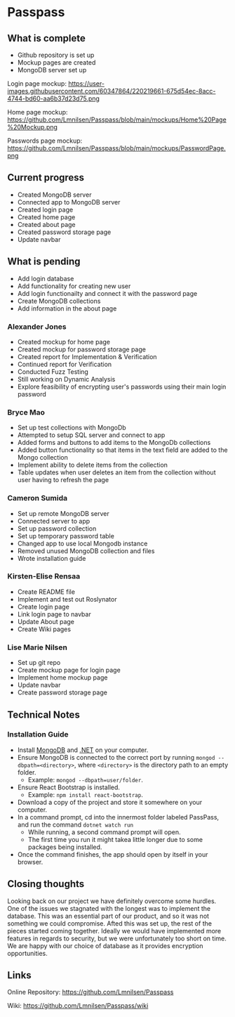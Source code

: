 # Passpass 

## What is complete

* Github repository is set up
* Mockup pages are created
* MongoDB server set up

Login page mockup:
https://user-images.githubusercontent.com/60347864/220219661-675d54ec-8acc-4744-bd60-aa6b37d23d75.png

Home page mockup:
https://github.com/Lmnilsen/Passpass/blob/main/mockups/Home%20Page%20Mockup.png

Passwords page mockup:
https://github.com/Lmnilsen/Passpass/blob/main/mockups/PasswordPage.png

## Current progress
* Created MongoDB server
* Connected app to MongoDB server
* Created login page
* Created home page
* Created about page
* Created password storage page
* Update navbar


## What is pending
* Add login database
* Add functionality for creating new user
* Add login functionailty and connect it with the password page
* Create MongoDB collections
* Add information in the about page


### Alexander Jones
* Created mockup for home page
* Created mockup for password storage page
* Created report for Implementation & Verification
* Continued report for Verification
* Conducted Fuzz Testing
* Still working on Dynamic Analysis
* Explore feasibility of encrypting user's passwords using their main login password

### Bryce Mao
* Set up test collections with MongoDb 
* Attempted to setup SQL server and connect to app
* Added forms and buttons to add items to the MongoDb collections
* Added button functionality so that items in the text field are added to the Mongo collection
* Implement ability to delete items from the collection
* Table updates when user deletes an item from the collection without user having to refresh the page

### Cameron Sumida
* Set up remote MongoDB server
* Connected server to app
* Set up password collection
* Set up temporary password table
* Changed app to use local Mongodb instance
* Removed unused MongoDB collection and files
* Wrote installation guide

### Kirsten-Elise Rensaa
* Create README file
* Implement and test out Roslynator
* Create login page
* Link login page to navbar
* Update About page
* Create Wiki pages

### Lise Marie Nilsen
* Set up git repo
* Create mockup page for login page
* Implement home mockup page
* Update navbar
* Create password storage page

## Technical Notes

### Installation Guide
* Install [MongoDB](https://www.mongodb.com/docs/manual/administration/install-community/) and [.NET](https://dotnet.microsoft.com/en-us/download) on your computer.
* Ensure MongoDB is connected to the correct port by running ``mongod --dbpath=<directory>``, where ``<directory>`` is the directory path to an empty folder.
  * Example: ``mongod --dbpath=user/folder``.
* Ensure React Bootstrap is installed.
  * Example: ``npm install react-bootstrap``.
* Download a copy of the project and store it somewhere on your computer.
* In a command prompt, cd into the innermost folder labeled PassPass, and run the command ``dotnet watch run``
  * While running, a second command prompt will open.
  * The first time you run it might takea little longer due to some packages being installed.
* Once the command finishes, the app should open by itself in your browser.

## Closing thoughts

Looking back on our project we have definitely overcome some hurdles. One of the issues we stagnated with the longest was to implement the database. This was an essential part of our product, and so it was not something we could compromise. Afted this was set up, the rest of the pieces started coming together. Ideally we would have implemented more features in regards to security, but we were unfortunately too short on time. We are happy with our choice of database as it provides encryption opportunities.


## Links
Online Repository:
https://github.com/Lmnilsen/Passpass

Wiki:
https://github.com/Lmnilsen/Passpass/wiki

